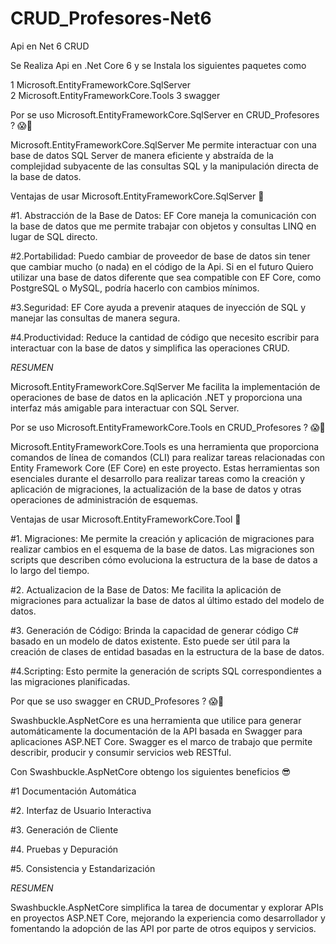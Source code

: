# CRUD_Profesores-Net6
Api en Net 6 CRUD 

Se Realiza Api en .Net Core 6 
y se Instala los siguientes paquetes como

1 Microsoft.EntityFrameworkCore.SqlServer  
2 Microsoft.EntityFrameworkCore.Tools
3 swagger

Por se uso Microsoft.EntityFrameworkCore.SqlServer en CRUD_Profesores ? 😱🤔

Microsoft.EntityFrameworkCore.SqlServer Me permite interactuar con una base de datos SQL Server de manera eficiente y abstraída de la complejidad subyacente de las consultas SQL y la manipulación directa de la base de datos.

Ventajas de usar Microsoft.EntityFrameworkCore.SqlServer 🤔

#1. Abstracción de la Base de Datos: EF Core maneja la comunicación con la base de datos que me permite  trabajar con objetos y consultas LINQ en lugar de SQL directo.

#2.Portabilidad: Puedo cambiar de proveedor de base de datos sin tener que cambiar mucho (o nada) en el  código de la Api. Si en el futuro Quiero utilizar una base de datos diferente que sea compatible con EF Core, como PostgreSQL o MySQL, podría hacerlo con cambios mínimos.

#3.Seguridad: EF Core ayuda a prevenir ataques de inyección de SQL y manejar las consultas de manera segura.

#4.Productividad: Reduce la cantidad de código que necesito escribir para interactuar con la base de datos y simplifica las operaciones CRUD.

*RESUMEN*

Microsoft.EntityFrameworkCore.SqlServer Me facilita la implementación de operaciones de base de datos en la aplicación .NET y proporciona una interfaz más amigable para interactuar con SQL Server.

Por se uso Microsoft.EntityFrameworkCore.Tools en CRUD_Profesores ? 😱🤔

Microsoft.EntityFrameworkCore.Tools es una herramienta que proporciona comandos de línea de comandos (CLI) para realizar tareas relacionadas con Entity Framework Core (EF Core) en este proyecto. Estas herramientas son esenciales durante el desarrollo para realizar tareas como la creación y aplicación de migraciones, la actualización de la base de datos y otras operaciones de administración de esquemas.

Ventajas de usar Microsoft.EntityFrameworkCore.Tool 🤔

#1. Migraciones:  Me permite la creación y aplicación de migraciones para realizar cambios en el esquema de la base de datos. Las migraciones son scripts que describen cómo evoluciona la estructura de la base de datos a lo largo del tiempo.

#2. Actualizacion de la Base de Datos: Me facilita la aplicación de migraciones para actualizar la base de datos al último estado del modelo de datos.

#3. Generación de Código: Brinda la capacidad de generar código C# basado en un modelo de datos existente. Esto puede ser útil para la creación de clases de entidad basadas en la estructura de la base de datos.

#4.Scripting: Esto permite la generación de scripts SQL correspondientes a las migraciones planificadas.


Por que se uso swagger en CRUD_Profesores ? 😱🤔

Swashbuckle.AspNetCore es una herramienta que  utilice para generar automáticamente la documentación de la API basada en Swagger para aplicaciones ASP.NET Core. Swagger es el marco de trabajo que permite describir, producir y consumir servicios web RESTful.


Con Swashbuckle.AspNetCore obtengo los siguientes beneficios 😎


#1 Documentación Automática

#2. Interfaz de Usuario Interactiva

#3. Generación de Cliente

#4. Pruebas y Depuración

#5. Consistencia y Estandarización

*RESUMEN*

Swashbuckle.AspNetCore simplifica la tarea de documentar y explorar APIs en proyectos ASP.NET Core, mejorando la experiencia como desarrollador y fomentando la adopción de las API por parte de otros equipos y servicios.

